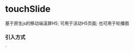 # touchSlide
基于原生js的移动端滚屏H5; 可用于活动H5页面; 也可用于轮播图

### 引入方式
`
<link rel="stylesheet" type="text/css" href="./css/touchSlide.css"><script src="./js/touchSlider.js">
`

### 使用方法

`
var touch = new TouchSlide({
	warp: '.touchwarp',
	box: '.box',
	showMeau: false
})
`

### 模板结构
`
<div class="touchSlide">
	<div class="touchwarp clearfix">
		<div class="slidebox">1</div>
		<div class="slidebox">2</div>
		<div class="slidebox">3</div>
		<div class="slidebox">4</div>
		<div class="slidebox">5</div>
	</div>
</div>
`

### 参数说明

| params | val | 说明 |
|---------------------|
| warp | class | 容器的class |
| box  | class | 列表的class |
| animate | int | 动画时间，滚动的时间，单位毫秒 |
| arrow | int | 滚动的方向，1为上下，0为左右，默认为1 |
| carousel | boolean | 是否启动自动轮播模式，默认为false, 必须和timing同时设定 |
| timing | int | 轮播间隔时间 |
| showMeau | boolean | 是否显示索引，默认值为true |

